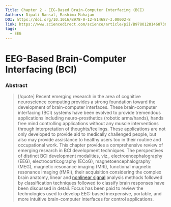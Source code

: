 ```yaml
---
Title: Chapter 2 - EEG-Based Brain-Computer Interfacing (BCI)
Authors: Dipali Bansal, Rashima Mahajan
DOI: https://doi.org/10.1016/B978-0-12-814687-3.00002-8
link: https://www.sciencedirect.com/science/article/pii/B9780128146873000028?ref=pdf_download&fr=RR-2&rr=84e9197b6f25abd8
tags:
  - EEG
---
```


# EEG-Based Brain-Computer Interfacing (BCI)

### Abstract
>[!quote] Recent emerging research in the area of cognitive neuroscience computing provides a strong foundation toward the development of brain-computer interfaces. These brain-computer interfacing (BCI) systems have been evolved to provide tremendous applications including neuro-prosthetics (robotic arms/hands), hands free mind controlling applications without any muscle interventions through interpretation of thoughts/feelings. These applications are not only developed to provide aid to medically challenged people, but also may provide assistance to healthy users too in their routine and occupational work. This chapter provides a comprehensive review of emerging research in BCI development techniques. The perspectives of distinct BCI development modalities, viz._,_ electroencephalography (EEG), electrocorticography (ECoG), magnetoencephalography (MEG), magnetic resonance imaging (MRI), functional magnetic resonance imaging (fMRI), their acquisition considering the complex brain anatomy, linear and [nonlinear signal](https://www.sciencedirect.com/topics/engineering/nonlinear-signal "Learn more about nonlinear signal from ScienceDirect's AI-generated Topic Pages") analysis methods followed by classification techniques followed to classify brain responses have been discussed in detail. Focus has been paid to review the technologies used to develop EEG-based inexpensive, portable, and more intuitive brain-computer interfaces for control applications.



